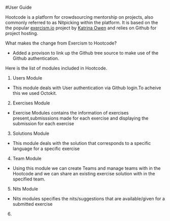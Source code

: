 
#User Guide

Hootcode is a platform for crowdsourcing mentorship on projects, also commonly referred to as Nitpicking within the platform. It is based on the the popular [exercism.io](http://exercism.io/) project by [Katrina Owen](http://kytrinyx.com/)  and relies on Github for project hosting.

What makes the change from Exercism to Hootcode?
- Added a provison to link up the Github tree source to make use of the Github authentication.

Here is the list of modules included in Hootcode.

1. Users Module
- This module deals with User authentication via Github login.To acheive this we used Octokit.
2. Exercises Module
- Exercise Modules contains the information of exercises present,submisssions made for each exercise and displaying the submission for each exercise
3. Solutions Module
- This module deals with the solution that corresponds to a specific language for a specific exercise
4. Team Module
- Using this module we can create Teams and manage teams with in the Hootcode and we can share an existing exercise solution with in the specified team.
5. Nits Module
- Nits modules specifies the nits/suggestions that are available/given for a submitted exercise
6.

  
